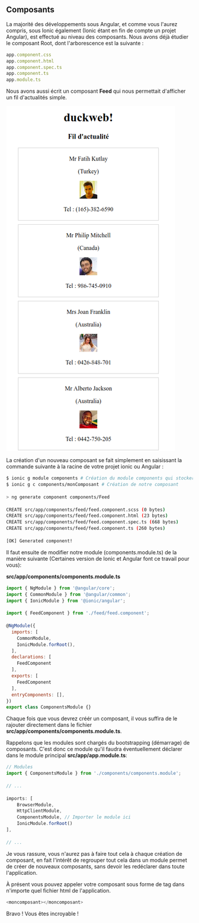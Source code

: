 ## Composants

La majorité des développements sous Angular, et comme vous l'aurez compris, sous Ionic également \(Ionic étant en fin de compte un projet Angular\), est effectué au niveau des composants. Nous avons déjà étudier le composant Root, dont l'arborescence est la suivante :

```js
app.component.css
app.component.html
app.component.spec.ts
app.component.ts
app.module.ts
```

Nous avons aussi écrit un composant **Feed** qui nous permettait d'afficher un fil d'actualités simple.

![](/assets/duckweb_3.png)

La création d'un nouveau composant se fait simplement en saisissant la commande suivante à la racine de votre projet ionic ou Angular :

```bash
$ ionic g module components # Création du module components qui stockera nos composants
$ ionic g c components/monComposant # Création de notre composant

> ng generate component components/Feed

CREATE src/app/components/feed/feed.component.scss (0 bytes)
CREATE src/app/components/feed/feed.component.html (23 bytes)
CREATE src/app/components/feed/feed.component.spec.ts (668 bytes)
CREATE src/app/components/feed/feed.component.ts (260 bytes)

[OK] Generated component!


```

Il faut ensuite de modifier notre module \(components.module.ts\) de la manière suivante (Certaines version de Ionic et Angular font ce travail pour vous):

**src/app/components/components.module.ts**

```javascript
import { NgModule } from '@angular/core';
import { CommonModule } from '@angular/common';
import { IonicModule } from '@ionic/angular';

import { FeedComponent } from './feed/feed.component';

@NgModule({
  imports: [
    CommonModule,
    IonicModule.forRoot(),
  ],
  declarations: [
    FeedComponent
  ],
  exports: [
    FeedComponent
  ],
  entryComponents: [],
})
export class ComponentsModule {}
```

Chaque fois que vous devrez créér un composant, il vous suffira de le rajouter directement dans le fichier **src/app/components/components.module.ts**.

Rappelons que les modules sont chargés du bootstrapping \(démarrage\) de composants. C'est donc ce module qu'il faudra éventuellement déclarer dans le module principal **src/app/app.module.ts**:

```js
// Modules
import { ComponentsModule } from './components/components.module';

// ...

imports: [
    BrowserModule,
    HttpClientModule,
    ComponentsModule, // Importer le module ici
    IonicModule.forRoot()
],

// ...
```

Je vous rassure, vous n'aurez pas à faire tout cela à chaque création de composant, en fait l'intérêt de regrouper tout cela dans un module permet de créer de nouveaux composants, sans devoir les redéclarer dans toute l'application.

À présent vous pouvez appeler votre composant sous forme de tag dans n'importe quel fichier html de l'application.

```js
<moncomposant></moncomposant>
```

Bravo ! Vous êtes incroyable !
